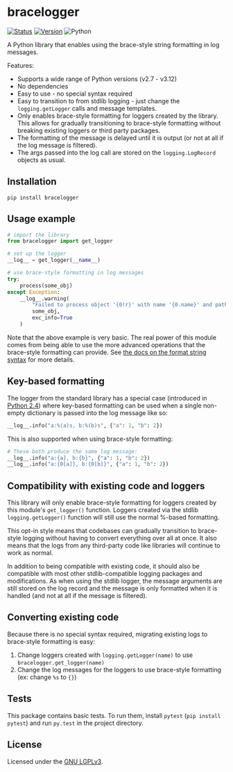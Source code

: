 bracelogger
===========
[![Status](https://github.com/pR0Ps/bracelogger/workflows/tests/badge.svg)](https://github.com/pR0Ps/bracelogger/actions/workflows/tests.yml)
[![Version](https://img.shields.io/pypi/v/bracelogger.svg)](https://pypi.org/project/bracelogger/)
![Python](https://img.shields.io/pypi/pyversions/bracelogger.svg)

A Python library that enables using the brace-style string formatting in log messages.

Features:
 - Supports a wide range of Python versions (v2.7 - v3.12)
 - No dependencies
 - Easy to use - no special syntax required
 - Easy to transition to from stdlib logging - just change the `logging.getLogger` calls and message
   templates.
 - Only enables brace-style formatting for loggers created by the library. This allows for gradually
   transitioning to brace-style formatting without breaking existing loggers or third party
   packages.
 - The formatting of the message is delayed until it is output (or not at all if the log message is
   filtered).
 - The args passed into the log call are stored on the `logging.LogRecord` objects as usual.

Installation
------------
```
pip install bracelogger
```

Usage example
-------------
```python
# import the library
from bracelogger import get_logger

# set up the logger
__log__ = get_logger(__name__)

# use brace-style formatting in log messages
try:
    process(some_obj)
except Exception:
    __log__.warning(
        "Failed to process object '{0!r}' with name '{0.name}' and path '{0.path}'",
        some_obj,
        exc_info=True
    )
```

Note that the above example is very basic. The real power of this module comes from being able to
use the more advanced operations that the brace-style formatting can provide. See
[the docs on the format string syntax](https://docs.python.org/library/string.html#format-string-syntax)
for more details.


Key-based formatting
--------------------
The logger from the standard library has a special case (introduced in [Python
2.4](https://github.com/python/cpython/blob/2.4/Lib/logging/__init__.py#L214-L227)) where key-based
formatting can be used when a single non-empty dictionary is passed into the log message like so:
```python
__log__.info("a:%(a)s, b:%(b)s", {"a": 1, "b": 2})
```
This is also supported when using brace-style formatting:
```python
# These both produce the same log message:
__log__.info("a:{a}, b:{b}", {"a": 1, "b": 2})
__log__.info("a:{0[a]}, b:{0[b]}", {"a": 1, "b": 2})
```


Compatibility with existing code and loggers
--------------------------------------------
This library will only enable brace-style formatting for loggers created by this module's
`get_logger()` function. Loggers created via the stdlib `logging.getLogger()` function will still
use the normal %-based formatting.

This opt-in style means that codebases can gradually transition to brace-style logging without
having to convert everything over all at once. It also means that the logs from any third-party code
like libraries will continue to work as normal.

In addition to being compatible with existing code, it should also be compatible with most other
stdlib-compatible logging packages and modifications. As when using the stdlib logger, the message
arguments are still stored on the log record and the message is only formatted when it is handled
(and not at all if the message is filtered).


Converting existing code
------------------------
Because there is no special syntax required, migrating existing logs to brace-style formatting is
easy:
1. Change loggers created with `logging.getLogger(name)` to use `bracelogger.get_logger(name)`
2. Change the log messages for the loggers to use brace-style formatting (ex: change `%s` to `{}`)


Tests
-----
This package contains basic tests. To run them, install `pytest` (`pip install pytest`) and run
`py.test` in the project directory.


License
-------
Licensed under the [GNU LGPLv3](https://www.gnu.org/licenses/lgpl-3.0.html).
